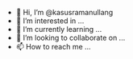- 👋 Hi, I’m @kasusramanullang
- 👀 I’m interested in ...
- 🌱 I’m currently learning ...
- 💞️ I’m looking to collaborate on ...
- 📫 How to reach me ...

<!---
kasusramanullang/kasusramanullang is a ✨ special ✨ repository because its `README.md` (this file) appears on your GitHub profile.
You can click the Preview link to take a look at your changes.
--->
